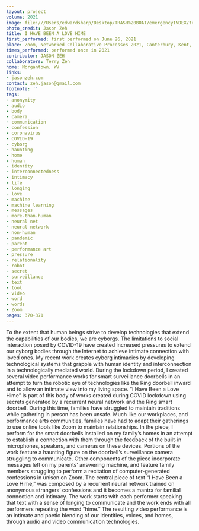 ```yaml
---
layout: project
volume: 2021
image: file:///Users/edwardsharp/Desktop/TRASH%20BOAT/emergencyINDEX/ten_plus/guts/Print%20only/Links/1665433097433_IhaveBeenaLoveHime.tif
photo_credit: Jason Zeh
title: I HAVE BEEN A LOVE HIME
first_performed: first performed on June 26, 2021
place: Zoom, Networked Collaborative Processes 2021, Canterbury, Kent, UK
times_performed: performed once in 2021
contributor: JASON ZEH
collaborators: Terry Zeh
home: Morgantown, WV
links:
- jasonzeh.com
contact: zeh.jason@gmail.com
footnote: ''
tags:
- anonymity
- audio
- body
- camera
- communication
- confession
- coronavirus
- COVID-19
- cyborg
- haunting
- home
- human
- identity
- interconnectedness
- intimacy
- life
- longing
- love
- machine
- machine learning
- messages
- more-than-human
- neural net
- neural network
- non-human
- pandemic
- parent
- performance art
- pressure
- relationality
- robot
- secret
- surveillance
- text
- tool
- video
- word
- words
- Zoom
pages: 370-371
---
```


 To the extent that human beings strive to develop technologies that extend the capabilities of our bodies, we are cyborgs. The limitations to social interaction posed by COVID-19 have created increased pressures to extend our cyborg bodies through the Internet to achieve intimate connection with loved ones. My recent work creates cyborg intimacies by developing technological systems that grapple with human identity and interconnection in a technologically mediated world. During the lockdown period, I created several video performance works for smart surveillance doorbells in an attempt to turn the robotic eye of technologies like the Ring doorbell inward and to allow an intimate view into my living space. “I Have Been a Love Hime” is part of this body of works created during COVID lockdown using secrets generated by a recurrent neural network and the Ring smart doorbell. During this time, families have struggled to maintain traditions while gathering in person has been unsafe. Much like our workplaces, and performance arts communities, families have had to adapt their gatherings to use online tools like Zoom to maintain relationships. In the piece, I perform for the smart doorbells installed on my family’s homes in an attempt to establish a connection with them through the feedback of the built-in microphones, speakers, and cameras on these devices. Portions of the work feature a haunting figure on the doorbell’s surveillance camera struggling to communicate. Other components of the piece incorporate messages left on my parents’ answering machine, and feature family members struggling to perform a recitation of computer-generated confessions in unison on Zoom. The central piece of text “I Have Been a Love Hime,” was composed by a recurrent neural network trained on anonymous strangers’ confessions and it becomes a mantra for familial connection and intimacy. The work starts with each performer speaking that text with a sense of longing to communicate and the work ends with all performers repeating the word “hime.” The resulting video performance is an intimate and poetic blending of our identities, voices, and homes, through audio and video communication technologies. 